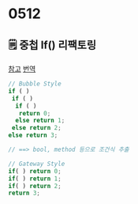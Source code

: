 # 0512

## 🗒️ 중첩 If() 리팩토링

[참고](https://eblo.tistory.com/7) [번역](https://dzone.com/articles/code-smells-if-statements)

```jsx
// Bubble Style
if ( )
 if ( )
  if ( )
   return 0;
  else return 1;
 else return 2;
else return 3;

// ==> bool, method 등으로 조건식 추출

// Gateway Style
if( ) return 0;
if( ) return 1;
if( ) return 2;
return 3;
```
